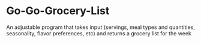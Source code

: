 # Go-Go-Grocery-List
An adjustable program that takes input (servings, meal types and quantities, seasonality, flavor preferences, etc) and returns a grocery list for the week
